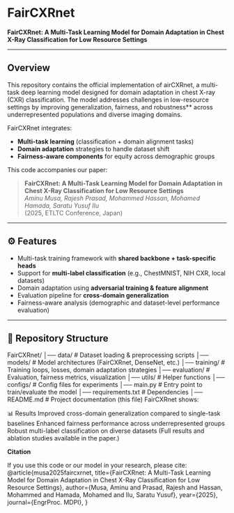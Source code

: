 # FairCXRnet

**FairCXRnet: A Multi-Task Learning Model for Domain Adaptation in Chest X-Ray Classification for Low Resource Settings**

---

##  Overview
This repository contains the official implementation of airCXRnet, a multi-task deep learning model designed for domain adaptation in chest X-ray (CXR) classification. The model addresses challenges in low-resource settings by improving generalization, fairness, and robustness** across underrepresented populations and diverse imaging domains.

FairCXRnet integrates:
- **Multi-task learning** (classification + domain alignment tasks)
- **Domain adaptation** strategies to handle dataset shift
- **Fairness-aware components** for equity across demographic groups

This code accompanies our paper:  
> **FairCXRnet: A Multi-Task Learning Model for Domain Adaptation in Chest X-Ray Classification for Low Resource Settings**  
> *Aminu Musa, Rajesh Prasad, Mohammed Hassan, Mohamed Hamada, Saratu Yusuf Ilu*  
> (2025, ETLTC Conference, Japan)

---

## ⚙️ Features
- Multi-task training framework with **shared backbone + task-specific heads**  
- Support for **multi-label classification** (e.g., ChestMNIST, NIH CXR, local datasets)  
- Domain adaptation using **adversarial training & feature alignment**  
- Evaluation pipeline for **cross-domain generalization**  
- Fairness-aware analysis (demographic and dataset-level performance evaluation)

---

## 📂 Repository Structure

FairCXRnet/
│── data/ # Dataset loading & preprocessing scripts
│── models/ # Model architectures (FairCXRnet, DenseNet, etc.)
│── training/ # Training loops, losses, domain adaptation strategies
│── evaluation/ # Evaluation, fairness metrics, visualization
│── utils/ # Helper functions
│── configs/ # Config files for experiments
│── main.py # Entry point to train/evaluate the model
│── requirements.txt # Dependencies
│── README.md # Project documentation (this file)
FairCXRnet shows:

📊 Results
Improved cross-domain generalization compared to single-task baselines
Enhanced fairness performance across underrepresented groups
Robust multi-label classification on diverse datasets
(Full results and ablation studies available in the paper.)

**Citation**

If you use this code or our model in your research, please cite:
@article{musa2025faircxrnet,
  title={FairCXRnet: A Multi-Task Learning Model for Domain Adaptation in Chest X-Ray Classification for Low Resource Settings},
  author={Musa, Aminu and Prasad, Rajesh and Hassan, Mohammed and Hamada, Mohamed and Ilu, Saratu Yusuf},
  year={2025},
  journal={EngrProc. MDPI},
}
